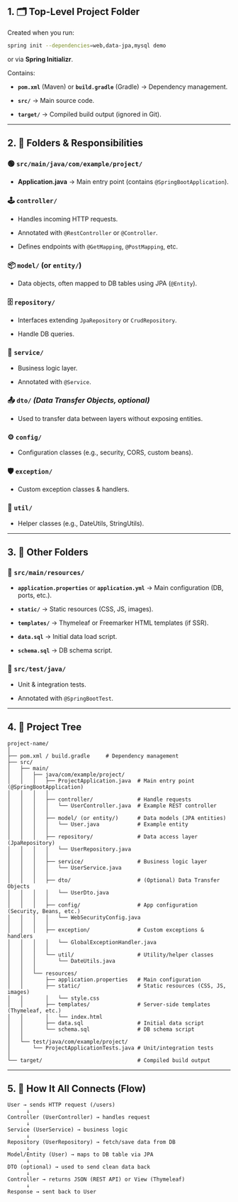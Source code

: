 ## 1. 🗂️ **Top-Level Project Folder**

Created when you run:

```bash
spring init --dependencies=web,data-jpa,mysql demo
```

or via **Spring Initializr**.

Contains:

* **`pom.xml`** (Maven) or **`build.gradle`** (Gradle) → Dependency management.

* **`src/`** → Main source code.

* **`target/`** → Compiled build output (ignored in Git).

---

## 2. 📁 **Folders & Responsibilities**

### 🟢 `src/main/java/com/example/project/`

* **Application.java** → Main entry point (contains `@SpringBootApplication`).

### 🕹️ `controller/`

* Handles incoming HTTP requests.

* Annotated with `@RestController` or `@Controller`.

* Defines endpoints with `@GetMapping`, `@PostMapping`, etc.

### 📦 `model/` (or `entity/`)

* Data objects, often mapped to DB tables using JPA (`@Entity`).

### 🗄️ `repository/`

* Interfaces extending `JpaRepository` or `CrudRepository`.

* Handle DB queries.

### 🔧 `service/`

* Business logic layer.

* Annotated with `@Service`.

### 📤 `dto/` *(Data Transfer Objects, optional)*

* Used to transfer data between layers without exposing entities.

### ⚙️ `config/`

* Configuration classes (e.g., security, CORS, custom beans).

### 🛡️ `exception/`

* Custom exception classes & handlers.

### 🧩 `util/`

* Helper classes (e.g., DateUtils, StringUtils).

---

## 3. 📂 **Other Folders**

### 📝 `src/main/resources/`

* **`application.properties`** or **`application.yml`** → Main configuration (DB, ports, etc.).

* **`static/`** → Static resources (CSS, JS, images).

* **`templates/`** → Thymeleaf or Freemarker HTML templates (if SSR).

* **`data.sql`** → Initial data load script.

* **`schema.sql`** → DB schema script.

### 🧪 `src/test/java/`

* Unit & integration tests.

* Annotated with `@SpringBootTest`.

---

## 4. 🌳 **Project Tree**

```
project-name/
│
├── pom.xml / build.gradle     # Dependency management
├── src/
│   ├── main/
│   │   ├── java/com/example/project/
│   │   │   ├── ProjectApplication.java  # Main entry point (@SpringBootApplication)
│   │   │   │
│   │   │   ├── controller/              # Handle requests
│   │   │   │   └── UserController.java  # Example REST controller
│   │   │   │
│   │   │   ├── model/ (or entity/)      # Data models (JPA entities)
│   │   │   │   └── User.java            # Example entity
│   │   │   │
│   │   │   ├── repository/              # Data access layer (JpaRepository)
│   │   │   │   └── UserRepository.java
│   │   │   │
│   │   │   ├── service/                 # Business logic layer
│   │   │   │   └── UserService.java
│   │   │   │
│   │   │   ├── dto/                     # (Optional) Data Transfer Objects
│   │   │   │   └── UserDto.java
│   │   │   │
│   │   │   ├── config/                  # App configuration (Security, Beans, etc.)
│   │   │   │   └── WebSecurityConfig.java
│   │   │   │
│   │   │   ├── exception/               # Custom exceptions & handlers
│   │   │   │   └── GlobalExceptionHandler.java
│   │   │   │
│   │   │   └── util/                    # Utility/helper classes
│   │   │       └── DateUtils.java
│   │   │
│   │   └── resources/
│   │       ├── application.properties   # Main configuration
│   │       ├── static/                  # Static resources (CSS, JS, images)
│   │       │   └── style.css
│   │       ├── templates/               # Server-side templates (Thymeleaf, etc.)
│   │       │   └── index.html
│   │       ├── data.sql                 # Initial data script
│   │       └── schema.sql               # DB schema script
│   │
│   └── test/java/com/example/project/
│       └── ProjectApplicationTests.java # Unit/integration tests
│
└── target/                              # Compiled build output
```

---

## 5. 🔄 **How It All Connects (Flow)**

```
User → sends HTTP request (/users)
      ↓
Controller (UserController) → handles request
      ↓
Service (UserService) → business logic
      ↓
Repository (UserRepository) → fetch/save data from DB
      ↓
Model/Entity (User) → maps to DB table via JPA
      ↓
DTO (optional) → used to send clean data back
      ↓
Controller → returns JSON (REST API) or View (Thymeleaf)
      ↓
Response → sent back to User
```
